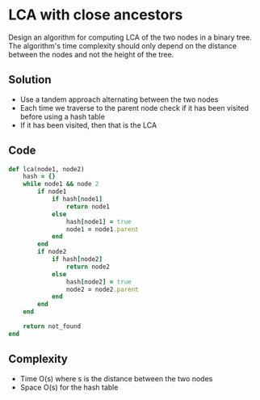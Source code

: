# LCA with close ancestors
Design an algorithm for computing LCA of the two nodes in a binary tree. The algorithm's time
complexity should only depend on the distance between the nodes and not the height of the tree.

## Solution
- Use a tandem approach alternating between the two nodes
- Each time we traverse to the parent node check if it has been visited before using a hash table
- If it has been visited, then that is the LCA

## Code
```ruby
def lca(node1, node2)
    hash = {}
    while node1 && node 2
        if node1
            if hash[node1]
                return node1
            else
                hash[node1] = true
                node1 = node1.parent
            end
        end
        if node2
            if hash[node2]
                return node2
            else
                hash[node2] = true
                node2 = node2.parent
            end
        end
    end

    return not_found
end
```

## Complexity
- Time O(s) where s is the distance between the two nodes
- Space O(s) for the hash table
